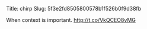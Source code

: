 Title: chirp
Slug: 5f3e2fd8505800578b1f526b0f9d38fb

When context is important. <a href="http://t.co/VkQCEO8vMG">http://t.co/VkQCEO8vMG</a>
